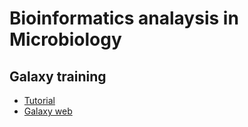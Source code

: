 # Bioinformatics analaysis in Microbiology

## Galaxy training
- [Tutorial](http://galaxyproject.github.io/training-material/topics/assembly/tutorials/general-introduction/tutorial.html)
- [Galaxy web](https://usegalaxy.eu/)
